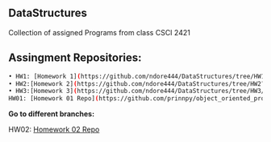 ## DataStructures
Collection of assigned Programs from class CSCI 2421

## Assingment Repositories:
```sh
• HW1: [Homework 1](https://github.com/ndore444/DataStructures/tree/HW1/DoreNHW1)
• HW2:[Homework 2](https://github.com/ndore444/DataStructures/tree/HW2?files=1)
• HW3:[Homework 3](https://github.com/ndore444/DataStructures/tree/HW3/DoreNHW3/DoreNHW3)
HW01: [Homework 01 Repo](https://github.com/prinnpy/object_oriented_pro/tree/HW01)

```
**Go to different branches:**


HW02: [Homework 02 Repo](https://github.com/prinnpy/object_oriented_pro/tree/HW02)

